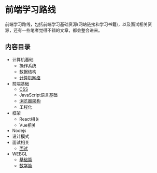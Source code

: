 # 前端学习路线

前端学习路线，包括前端学习基础资源(网站链接和学习书籍)，以及面试相关资源，还有一些笔者觉得不错的文章，都会整合进来。

## 内容目录

- 计算机基础
  - 操作系统
  - 数据结构
  - [计算机网络](net.md)
- 前端基础
  - [CSS](css.md)
  - JavaScript语言基础
  - [浏览器架构](browser.md)
  - 工程化
- 框架
  - React相关
  - Vue相关
- Nodejs
- 设计模式
- 面试相关
  - [面试](interviews.md)
- WEBGL
  - [基础篇](base.md)
  - [数学篇](math.md)
